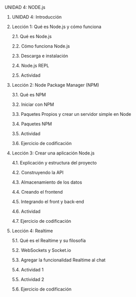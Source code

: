 UNIDAD 4: NODE.js

1. UNIDAD 4: Introducción

2. Lección 1: Qué es Node.js y cómo funciona

	2.1. Qué es Node.js
	
	2.2. Cómo funciona Node.js
	
	2.3. Descarga e instalación
	
	2.4. Node.js REPL
	
	2.5. Actividad

3. Lección 2: Node Package Manager (NPM)

	3.1. Qué es NPM
	
	3.2. Iniciar con NPM

	3.3. Paquetes Propios y crear un servidor simple en Node
	
	3.4. Paquetes NPM
	
	3.5. Actividad

	3.6. Ejercicio de codificación
	
4. Lección 3: Crear una aplicación Node.js

	4.1. Explicación y estructura del proyecto

	4.2. Construyendo la API
	
	4.3. Almacenamiento de los datos
	
	4.4. Creando el frontend
	
	4.5. Integrando el front y back-end
	
	4.6. Actividad
	
	4.7. Ejercicio de codificación

5. Lección 4: Realtime

	5.1. Qué es el Realtime y su filosofía
	
	5.2. WebSockets y Socket.io
	
	5.3. Agregar la funcionalidad Realtime al chat

	5.4. Actividad 1

	5.5. Actividad 2
	
	5.6. Ejercicio de codificación
